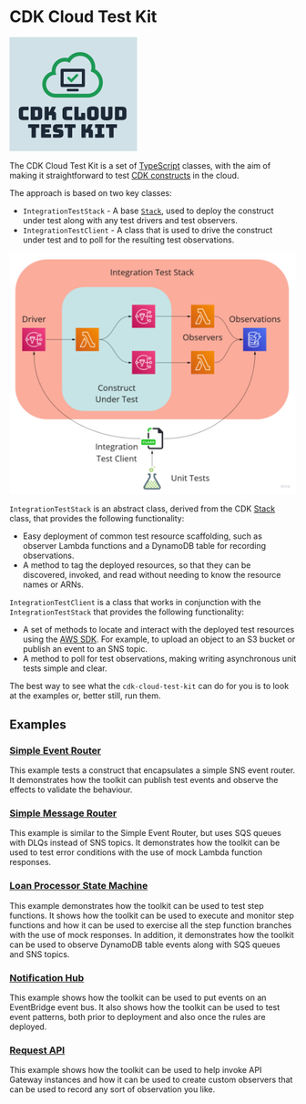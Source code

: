 # CDK Cloud Test Kit

![CDK Cloud Test Kit logo](https://github.com/andybalham/cdk-cloud-test-kit/blob/main/images/cdk-cloud-test-kit-logo.png?raw=true)

The CDK Cloud Test Kit is a set of [TypeScript](https://www.typescriptlang.org/) classes, with the aim of making it straightforward to test [CDK constructs](https://docs.aws.amazon.com/cdk/v2/guide/constructs.html) in the cloud.

The approach is based on two key classes:

- `IntegrationTestStack` - A base [`Stack`](https://docs.aws.amazon.com/cdk/latest/guide/stacks.html), used to deploy the construct under test along with any test drivers and test observers.
- `IntegrationTestClient` - A class that is used to drive the construct under test and to poll for the resulting test observations.

![Overview of package classes](https://github.com/andybalham/cdk-cloud-test-kit/blob/main/images/cdk-cloud-test-kit-overview.png?raw=true)

`IntegrationTestStack` is an abstract class, derived from the CDK [Stack](https://docs.aws.amazon.com/cdk/latest/guide/stacks.html) class, that provides the following functionality:

- Easy deployment of common test resource scaffolding, such as observer Lambda functions and a DynamoDB table for recording observations.
- A method to tag the deployed resources, so that they can be discovered, invoked, and read without needing to know the resource names or ARNs.

`IntegrationTestClient` is a class that works in conjunction with the `IntegrationTestStack` that provides the following functionality:

- A set of methods to locate and interact with the deployed test resources using the [AWS SDK](https://docs.aws.amazon.com/sdk-for-javascript/v3/developer-guide/welcome.html). For example, to upload an object to an S3 bucket or publish an event to an SNS topic.
- A method to poll for test observations, making writing asynchronous unit tests simple and clear.

The best way to see what the `cdk-cloud-test-kit` can do for you is to look at the examples or, better still, run them.

## Examples

### [Simple Event Router](https://github.com/andybalham/cdk-cloud-test-kit/blob/main/examples/simple-event-router)

This example tests a construct that encapsulates a simple SNS event router. It demonstrates how the toolkit can publish test events and observe the effects to validate the behaviour.

### [Simple Message Router](https://github.com/andybalham/cdk-cloud-test-kit/blob/main/examples/simple-message-router)

This example is similar to the Simple Event Router, but uses SQS queues with DLQs instead of SNS topics. It demonstrates how the toolkit can be used to test error conditions with the use of mock Lambda function responses.

### [Loan Processor State Machine](https://github.com/andybalham/cdk-cloud-test-kit/blob/main/examples/loan-processor-state-machine)

This example demonstrates how the toolkit can be used to test step functions. It shows how the toolkit can be used to execute and monitor step functions and how it can be used to exercise all the step function branches with the use of mock responses. In addition, it demonstrates how the toolkit can be used to observe DynamoDB table events along with SQS queues and SNS topics.

### [Notification Hub](https://github.com/andybalham/cdk-cloud-test-kit/blob/main/examples/notification-hub)

This example shows how the toolkit can be used to put events on an EventBridge event bus. It also shows how the toolkit can be used to test event patterns, both prior to deployment and also once the rules are deployed.

### [Request API](https://github.com/andybalham/cdk-cloud-test-kit/blob/main/examples/request-api)

This example shows how the toolkit can be used to help invoke API Gateway instances and how it can be used to create custom observers that can be used to record any sort of observation you like.
